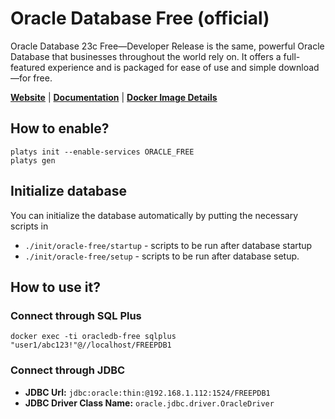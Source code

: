 # Oracle Database Free (official)

Oracle Database 23c Free—Developer Release is the same, powerful Oracle Database that businesses throughout the world rely on. It offers a full-featured experience and is packaged for ease of use and simple download—for free.

**[Website](https://www.oracle.com/database/free/)** | **[Documentation](https://www.oracle.com/database/free/get-started/)** | **[Docker Image Details](https://container-registry.oracle.com/ords/f?p=113:4:115567976113134:::4:P4_REPOSITORY,AI_REPOSITORY,AI_REPOSITORY_NAME,P4_REPOSITORY_NAME,P4_EULA_ID,P4_BUSINESS_AREA_ID:1863,1863,Oracle%20Database%20Free,Oracle%20Database%20Free,1,0&cs=3MHjs2CbU7Z2xE5zjfryFwJMO-0oce2_nARX2Z8Z4Dgj0xnkJrda2U2qYAfcWRGCAZZdE5Al5ElcN0V30HCpA5A)**

## How to enable?

```
platys init --enable-services ORACLE_FREE
platys gen
```

## Initialize database

You can initialize the database automatically by putting the necessary scripts in 

 * `./init/oracle-free/startup` - scripts to be run after database startup
 * `./init/oracle-free/setup` - scripts to be run after database setup.

## How to use it?

### Connect through SQL Plus

```
docker exec -ti oracledb-free sqlplus "user1/abc123!"@//localhost/FREEPDB1
```

### Connect through JDBC

* **JDBC Url:**  	`jdbc:oracle:thin:@192.168.1.112:1524/FREEPDB1`
* **JDBC Driver Class Name:** 	`oracle.jdbc.driver.OracleDriver`
